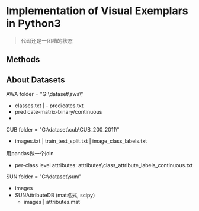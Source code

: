 # Implementation of Visual Exemplars in Python3

> 代码还是一团糟的状态


## Methods

## About Datasets

AWA folder = "G:\\dataset\\awa\\"
- classes.txt | - predicates.txt
- predicate-matrix-binary/continuous
- 
CUB folder = "G:\\dataset\\cub\\CUB_200_2011\\"
- images.txt | train_test_split.txt | image_class_labels.txt

用pandas做一个join


- per-class level attributes:
    attributes\\class_attribute_labels_continuous.txt 

SUN folder = "G:\\dataset\\sun\\"
- images
- SUNAttributeDB (mat格式, scipy)
    - images | attributes.mat